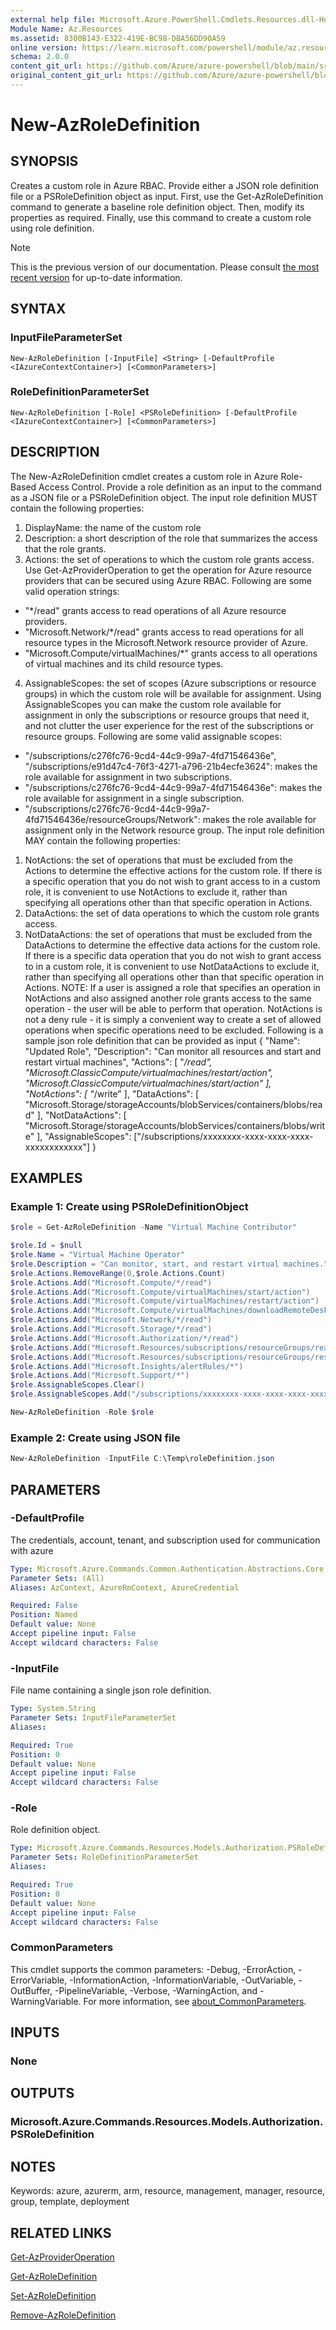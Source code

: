 ```yaml
---
external help file: Microsoft.Azure.PowerShell.Cmdlets.Resources.dll-Help.xml
Module Name: Az.Resources
ms.assetid: 8300B143-E322-419E-BC98-DBA56DD90A59
online version: https://learn.microsoft.com/powershell/module/az.resources/new-azroledefinition
schema: 2.0.0
content_git_url: https://github.com/Azure/azure-powershell/blob/main/src/Resources/Resources/help/New-AzRoleDefinition.md
original_content_git_url: https://github.com/Azure/azure-powershell/blob/main/src/Resources/Resources/help/New-AzRoleDefinition.md
---
```


# New-AzRoleDefinition

## SYNOPSIS
Creates a custom role in Azure RBAC.
Provide either a JSON role definition file or a PSRoleDefinition object as input.
First, use the Get-AzRoleDefinition command to generate a baseline role definition object.
Then, modify its properties as required.
Finally, use this command to create a custom role using role definition.

> [!NOTE]
>This is the previous version of our documentation. Please consult [the most recent version](/powershell/module/az.resources/new-azroledefinition) for up-to-date information.

## SYNTAX

### InputFileParameterSet
```
New-AzRoleDefinition [-InputFile] <String> [-DefaultProfile <IAzureContextContainer>] [<CommonParameters>]
```

### RoleDefinitionParameterSet
```
New-AzRoleDefinition [-Role] <PSRoleDefinition> [-DefaultProfile <IAzureContextContainer>] [<CommonParameters>]
```

## DESCRIPTION
The New-AzRoleDefinition cmdlet creates a custom role in Azure Role-Based Access Control.
Provide a role definition as an input to the command as a JSON file or a PSRoleDefinition object.
The input role definition MUST contain the following properties:
1) DisplayName: the name of the custom role
2) Description: a short description of the role that summarizes the access that the role grants.
3) Actions: the set of operations to which the custom role grants access.
Use Get-AzProviderOperation to get the operation for Azure resource providers that can be secured using Azure RBAC.
Following are some valid operation strings:
 - "*/read" grants access to read operations of all Azure resource providers.
 - "Microsoft.Network/*/read" grants access to read operations for all resource types in the Microsoft.Network resource provider of Azure.
 - "Microsoft.Compute/virtualMachines/*" grants access to all operations of virtual machines and its child resource types.
4) AssignableScopes: the set of scopes (Azure subscriptions or resource groups) in which the custom role will be available for assignment.
Using AssignableScopes you can make the custom role available for assignment in only the subscriptions or resource groups that need it, and not clutter the user experience for the rest of the subscriptions or resource groups.
Following are some valid assignable scopes:
 - "/subscriptions/c276fc76-9cd4-44c9-99a7-4fd71546436e", "/subscriptions/e91d47c4-76f3-4271-a796-21b4ecfe3624": makes the role available for assignment in two subscriptions.
 - "/subscriptions/c276fc76-9cd4-44c9-99a7-4fd71546436e": makes the role available for assignment in a single subscription.
 - "/subscriptions/c276fc76-9cd4-44c9-99a7-4fd71546436e/resourceGroups/Network": makes the role available for assignment only in the Network resource group.
The input role definition MAY contain the following properties:
1) NotActions: the set of operations that must be excluded from the Actions to determine the effective actions for the custom role.
If there is a specific operation that you do not wish to grant access to in a custom role, it is convenient to use NotActions to exclude it, rather than specifying all operations other than that specific operation in Actions.
2) DataActions: the set of data operations to which the custom role grants access.
3) NotDataActions: the set of operations that must be excluded from the DataActions to determine the effective data actions for the custom role.
If there is a specific data operation that you do not wish to grant access to in a custom role, it is convenient to use NotDataActions to exclude it, rather than specifying all operations other than that specific operation in Actions.
NOTE: If a user is assigned a role that specifies an operation in NotActions and also assigned another role grants access to the same operation - the user will be able to perform that operation.
NotActions is not a deny rule - it is simply a convenient way to create a set of allowed operations when specific operations need to be excluded.
Following is a sample json role definition that can be provided as input
{
        "Name": "Updated Role",
        "Description": "Can monitor all resources and start and restart virtual machines",
        "Actions":
        \[
            "*/read",
            "Microsoft.ClassicCompute/virtualmachines/restart/action",
            "Microsoft.ClassicCompute/virtualmachines/start/action"
        \],
        "NotActions":
        \[
            "*/write"
        \],
        "DataActions":
        \[
            "Microsoft.Storage/storageAccounts/blobServices/containers/blobs/read"
        \],
        "NotDataActions":
        \[
            "Microsoft.Storage/storageAccounts/blobServices/containers/blobs/write"
        \],
        "AssignableScopes": \["/subscriptions/xxxxxxxx-xxxx-xxxx-xxxx-xxxxxxxxxxxx"\]
}

## EXAMPLES

### Example 1: Create using PSRoleDefinitionObject
```powershell
$role = Get-AzRoleDefinition -Name "Virtual Machine Contributor"

$role.Id = $null
$role.Name = "Virtual Machine Operator"
$role.Description = "Can monitor, start, and restart virtual machines."
$role.Actions.RemoveRange(0,$role.Actions.Count)
$role.Actions.Add("Microsoft.Compute/*/read")
$role.Actions.Add("Microsoft.Compute/virtualMachines/start/action")
$role.Actions.Add("Microsoft.Compute/virtualMachines/restart/action")
$role.Actions.Add("Microsoft.Compute/virtualMachines/downloadRemoteDesktopConnectionFile/action")
$role.Actions.Add("Microsoft.Network/*/read")
$role.Actions.Add("Microsoft.Storage/*/read")
$role.Actions.Add("Microsoft.Authorization/*/read")
$role.Actions.Add("Microsoft.Resources/subscriptions/resourceGroups/read")
$role.Actions.Add("Microsoft.Resources/subscriptions/resourceGroups/resources/read")
$role.Actions.Add("Microsoft.Insights/alertRules/*")
$role.Actions.Add("Microsoft.Support/*")
$role.AssignableScopes.Clear()
$role.AssignableScopes.Add("/subscriptions/xxxxxxxx-xxxx-xxxx-xxxx-xxxxxxxxxxxx")

New-AzRoleDefinition -Role $role
```

### Example 2: Create using JSON file
```powershell
New-AzRoleDefinition -InputFile C:\Temp\roleDefinition.json
```

## PARAMETERS

### -DefaultProfile
The credentials, account, tenant, and subscription used for communication with azure

```yaml
Type: Microsoft.Azure.Commands.Common.Authentication.Abstractions.Core.IAzureContextContainer
Parameter Sets: (All)
Aliases: AzContext, AzureRmContext, AzureCredential

Required: False
Position: Named
Default value: None
Accept pipeline input: False
Accept wildcard characters: False
```

### -InputFile
File name containing a single json role definition.

```yaml
Type: System.String
Parameter Sets: InputFileParameterSet
Aliases:

Required: True
Position: 0
Default value: None
Accept pipeline input: False
Accept wildcard characters: False
```

### -Role
Role definition object.

```yaml
Type: Microsoft.Azure.Commands.Resources.Models.Authorization.PSRoleDefinition
Parameter Sets: RoleDefinitionParameterSet
Aliases:

Required: True
Position: 0
Default value: None
Accept pipeline input: False
Accept wildcard characters: False
```

### CommonParameters
This cmdlet supports the common parameters: -Debug, -ErrorAction, -ErrorVariable, -InformationAction, -InformationVariable, -OutVariable, -OutBuffer, -PipelineVariable, -Verbose, -WarningAction, and -WarningVariable. For more information, see [about_CommonParameters](http://go.microsoft.com/fwlink/?LinkID=113216).

## INPUTS

### None

## OUTPUTS

### Microsoft.Azure.Commands.Resources.Models.Authorization.PSRoleDefinition

## NOTES
Keywords: azure, azurerm, arm, resource, management, manager, resource, group, template, deployment

## RELATED LINKS

[Get-AzProviderOperation](./Get-AzProviderOperation.md)

[Get-AzRoleDefinition](./Get-AzRoleDefinition.md)

[Set-AzRoleDefinition](./Set-AzRoleDefinition.md)

[Remove-AzRoleDefinition](./Remove-AzRoleDefinition.md)


